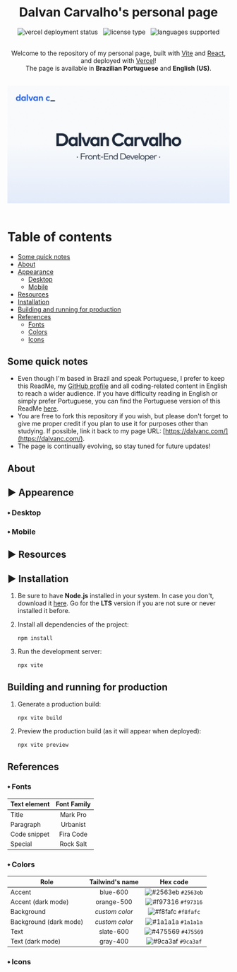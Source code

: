 <h1 align="center">Dalvan Carvalho's personal page</h1>

<div align="center">
  <img 
    src="https://vercelbadge.vercel.app/api/dalvancarvalho/personal-page"
    alt="vercel deployment status"
  />
  &nbsp;
  <img 
    src="https://img.shields.io/badge/license-MIT-blue"
    alt="license type"
  />
  &nbsp;
  <img 
    src="https://img.shields.io/badge/languages-2-yellow"
    alt="languages supported"
  />
</div>

<br>

<p align="center">
  Welcome to the repository of my personal page, built with
  <a href="https://vitejs.dev/">Vite</a> and
  <a href="https://react.dev/">React</a>, and deployed with
  <a href="https://vercel.com/">Vercel</a>!
  <br>
  The page is available in <strong>Brazilian Portuguese</strong> and <strong>English (US)</strong>.
</p>

<br>

<div align="center">
  <img style="width: 700px" src="./public/images/og-banner.png" alt="banner" />
</div>

<br>

# Table of contents

- [Some quick notes](#some-quick-notes)
- [About](#about)
- [Appearance](#appearance)
  - [Desktop](#desktop)
  - [Mobile](#-mobile)
- [Resources](#--resources)
- [Installation](#-installation)
- [Building and running for production](#building-and-running-for-production)
- [References](#references)
  - [Fonts](#fonts)
  - [Colors](#colors)
  - [Icons](#icons)

## Some quick notes

- Even though I'm based in Brazil and speak Portuguese, I prefer to keep this ReadMe, my [GitHub profile](https://github.com/dalvancarvalho) and all coding-related content in English to reach a wider audience. If you have difficulty reading in English or simply prefer Portuguese, you can find the Portuguese version of this ReadMe [here](./README-pt.md).
- You are free to fork this repository if you wish, but please don't forget to give me proper credit if you plan to use it for purposes other than studying. If possible, link it back to my page URL: [https://dalvanc.com/](https://dalvanc.com/).
- The page is continually evolving, so stay tuned for future updates!

## About

## ▶️ Appearence

### ⬩ Desktop

### ⬩ Mobile

## ▶️ Resources

## ▶️ Installation

1. Be sure to have **Node.js** installed in your system. In case you don't, download it [here](https://nodejs.org/en). Go for the **LTS** version if you are not sure or never installed it before.

2. Install all dependencies of the project:

   ```
   npm install
   ```

3. Run the development server:

   ```
   npx vite
   ```

## Building and running for production

1. Generate a production build:

   ```
   npx vite build
   ```

2. Preview the production build (as it will appear when deployed):

   ```
   npx vite preview
   ```

## References

### ⬩ Fonts

| Text element | Font Family |
| ------------ | :---------: |
| Title        |  Mark Pro   |
| Paragraph    |  Urbanist   |
| Code snippet |  Fira Code  |
| Special      |  Rock Salt  |

### ⬩ Colors

| Role                   | Tailwind's name |                              Hex code                              |
| ---------------------- | :-------------: | :----------------------------------------------------------------: |
| Accent                 |    blue-600     | ![#2563eb](https://via.placeholder.com/10/2563eb?text=+) `#2563eb` |
| Accent (dark mode)     |   orange-500    | ![#f97316](https://via.placeholder.com/10/f97316?text=+) `#f97316` |
| Background             | _custom color_  | ![#f8fafc](https://via.placeholder.com/10/f8fafc?text=+) `#f8fafc` |
| Background (dark mode) | _custom color_  | ![#1a1a1a](https://via.placeholder.com/10/1a1a1a?text=+) `#1a1a1a` |
| Text                   |    slate-600    | ![#475569](https://via.placeholder.com/10/475569?text=+) `#475569` |
| Text (dark mode)       |    gray-400     | ![#9ca3af](https://via.placeholder.com/10/9ca3af?text=+) `#9ca3af` |

### ⬩ Icons
